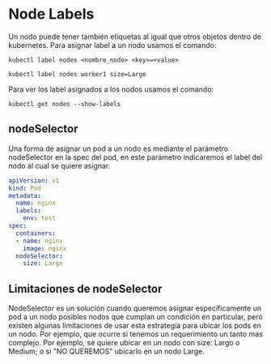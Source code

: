 # Node Labels

Un nodo puede tener también etiquetas al igual que otros objetos dentro de kubernetes. Para asignar label a un nodo usamos el comando:

`kubectl label nodes <nombre_nodo> <key>=<value>`

`kubectl label nodes worker1 size=Large`

Para ver los label asignados a los nodos usamos el comando:

`kubectl get nodes --show-labels`

## nodeSelector

Una forma de asignar un pod a un nodo es mediante el parámetro nodeSelector en la spec del pod, en este parámetro indicaremos el label del nodo al cual se quiere asignar.

~~~yaml
apiVersion: v1
kind: Pod
metadata:
  name: nginx
  labels:
    env: test
spec:
  containers:
  - name: nginx
    image: nginx 
  nodeSelector:
    size: Large
~~~

## Limitaciones de nodeSelector

NodeSelector es un solución cuando queremos asignar específicamente un pod a un nodo posibles nodos que cumplan un condición  en particular, pero existen algunas limitaciones de usar esta estrategia para ubicar los pods en un nodo. Por ejemplo, que ocurre si tenemos un requerimiento un tanto mas complejo. Por ejemplo, se quiere ubicar en un nodo con size: Largo o Medium; o si "NO QUEREMOS" ubicarlo en un nodo Large.
